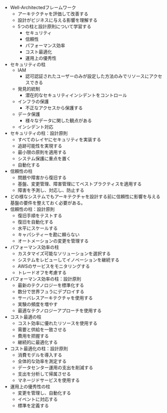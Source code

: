 - Well-Architectedフレームワーク
  - アーキテクチャを評価して改善する
  - 設計がビジネスに与える影響を理解する
  - 5つの柱と設計原則について学習する
    - セキュリティ
    - 信頼性
    - パフォーマンス効率
    - コスト最適化
    - 運用上の優秀性
- セキュリティの柱
  - IAM
    - 認可認証されたユーザーのみが設定した方法のみでリソースにアクセスできる
  - 発見的統制
    - 潜在的なセキュリティインシデントをコントロール
  - インフラの保護
    - 不正なアクセスから保護する
  - データ保護
    - 様々なデータに関した観点がある
  - インシデント対応
- セキュリティの柱：設計原則
  - すべてのレイヤにセキュリティを実装する
  - 追跡可能性を実現する
  - 最小限の原則を適用する
  - システム保護に重点を置く
  - 自動化する
- 信頼性の柱
  - 問題や障害から復旧する
  - 基盤、変更管理、障害管理にてベストプラクティスを適用する
  - 障害を予測し、対応し、防止する
- どの様なシステムでもアーキテクチャを設計する前に信頼性に影響を与える基盤の要件を整えておく必要がある。
- 信頼性の柱：設計原則
  - 復旧手順をテストする
  - 復旧を自動化する
  - 水平にスケールする
  - キャパシティーを勘に頼らない
  - オートメーションの変更を管理する
- パフォーマンス効率の柱
  - カスタマイズ可能なソリューションを選択する
  - システムをレビューしてイノベーションを継続する
  - AWSのサービスをモニタリングする
  - トレードオフを考慮する
- パフォーマンス効率の柱：設計原則
  - 最新のテクノロジーを標準化する
  - 数分で世界フュうにデプロイする
  - サーバレスアーキテクチャを使用する
  - 実験の頻度を増やす
  - 最適なテクノロジーアプローチを使用する
- コスト最適の柱
  - コスト効率に優れたリソースを使用する
  - 需要と供給を一致させる
  - 費用を把握する
  - 継続的に最適化する
- コスト最適化の柱：設計原則
  - 消費モデルを導入する
  - 全体的な効率を測定する
  - データセンター運用の支出を削減する
  - 支出を分析して帰属させる
  - マネージドサービスを使用する
- 運用上の優秀性の柱
  - 変更を管理し、自動化する
  - イベントに対応する
  - 標準を定義する